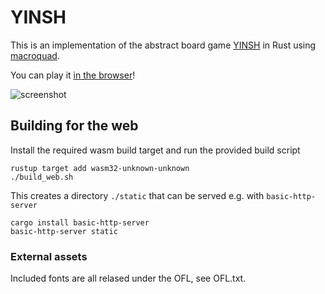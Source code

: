 # YINSH

This is an implementation of the abstract board game [YINSH](https://en.wikipedia.org/wiki/YINSH) in Rust using [macroquad](https://github.com/not-fl3/macroquad).

You can play it [in the browser](https://unvirtual.github.io/yinsh-rs)!

![screenshot](https://raw.githubusercontent.com/unvirtual/yinsh-rs/main/screenshot/screenshot.png)

## Building for the web

Install the required wasm build target and run the provided build script

    rustup target add wasm32-unknown-unknown
    ./build_web.sh

This creates a directory `./static` that can be served e.g. with `basic-http-server`
  
    cargo install basic-http-server
    basic-http-server static

### External assets

Included fonts are all relased under the OFL, see OFL.txt.
